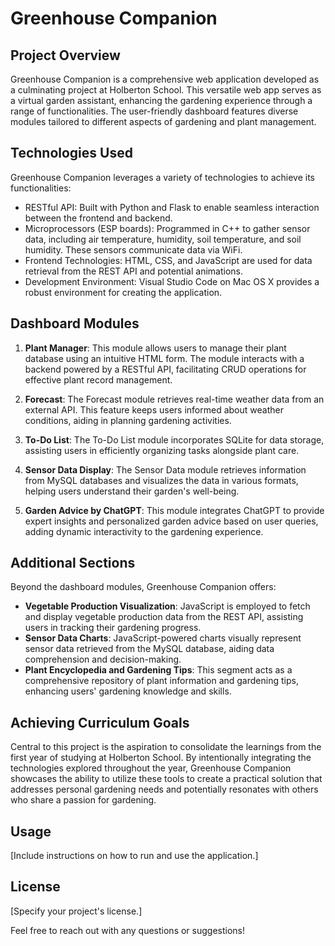 # Greenhouse Companion

## Project Overview

Greenhouse Companion is a comprehensive web application developed as a culminating project at Holberton School. This versatile web app serves as a virtual garden assistant, enhancing the gardening experience through a range of functionalities. The user-friendly dashboard features diverse modules tailored to different aspects of gardening and plant management.

## Technologies Used

Greenhouse Companion leverages a variety of technologies to achieve its functionalities:

- RESTful API: Built with Python and Flask to enable seamless interaction between the frontend and backend.
- Microprocessors (ESP boards): Programmed in C++ to gather sensor data, including air temperature, humidity, soil temperature, and soil humidity. These sensors communicate data via WiFi.
- Frontend Technologies: HTML, CSS, and JavaScript are used for data retrieval from the REST API and potential animations.
- Development Environment: Visual Studio Code on Mac OS X provides a robust environment for creating the application.

## Dashboard Modules

1. **Plant Manager**: This module allows users to manage their plant database using an intuitive HTML form. The module interacts with a backend powered by a RESTful API, facilitating CRUD operations for effective plant record management.

2. **Forecast**: The Forecast module retrieves real-time weather data from an external API. This feature keeps users informed about weather conditions, aiding in planning gardening activities.

3. **To-Do List**: The To-Do List module incorporates SQLite for data storage, assisting users in efficiently organizing tasks alongside plant care.

4. **Sensor Data Display**: The Sensor Data module retrieves information from MySQL databases and visualizes the data in various formats, helping users understand their garden's well-being.

5. **Garden Advice by ChatGPT**: This module integrates ChatGPT to provide expert insights and personalized garden advice based on user queries, adding dynamic interactivity to the gardening experience.

## Additional Sections

Beyond the dashboard modules, Greenhouse Companion offers:

- **Vegetable Production Visualization**: JavaScript is employed to fetch and display vegetable production data from the REST API, assisting users in tracking their gardening progress.
- **Sensor Data Charts**: JavaScript-powered charts visually represent sensor data retrieved from the MySQL database, aiding data comprehension and decision-making.
- **Plant Encyclopedia and Gardening Tips**: This segment acts as a comprehensive repository of plant information and gardening tips, enhancing users' gardening knowledge and skills.

## Achieving Curriculum Goals

Central to this project is the aspiration to consolidate the learnings from the first year of studying at Holberton School. By intentionally integrating the technologies explored throughout the year, Greenhouse Companion showcases the ability to utilize these tools to create a practical solution that addresses personal gardening needs and potentially resonates with others who share a passion for gardening.

## Usage

[Include instructions on how to run and use the application.]

## License

[Specify your project's license.]

Feel free to reach out with any questions or suggestions!
